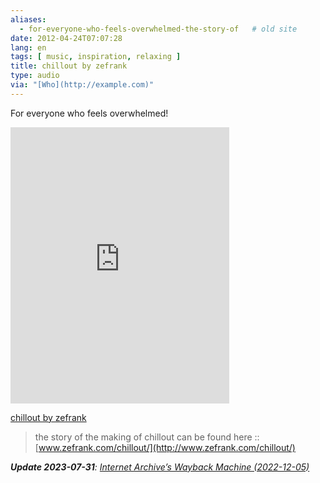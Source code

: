 ```yaml
---
aliases:
  - for-everyone-who-feels-overwhelmed-the-story-of   # old site
date: 2012-04-24T07:07:28
lang: en
tags: [ music, inspiration, relaxing ]
title: chillout by zefrank
type: audio
via: "[Who](http://example.com)"
---
```


For everyone who feels overwhelmed!

<iframe style="border: 0; width: 350px; height: 442px;" src="https://bandcamp.com/EmbeddedPlayer/track=397380065/size=large/bgcol=ffffff/linkcol=0687f5/tracklist=false/transparent=true/" seamless><a href="https://zefrank.bandcamp.com/track/chillout">chillout by zefrank</a></iframe>

[chillout by zefrank](http://zefrank.bandcamp.com/track/chillout)

> the story of the making of chillout can be found here ::
> [www.zefrank.com/chillout/](http://www.zefrank.com/chillout/)

***Update 2023-07-31**: [Internet Archive’s Wayback Machine (2022-12-05)](https://web.archive.org/web/20221205120405/http://www.zefrank.com/chillout/)*
